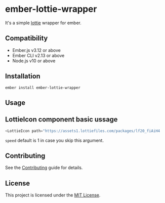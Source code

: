 ember-lottie-wrapper
==============================================================================

It's a simple [lottie](https://airbnb.io/lottie/#/) wrapper for ember.

Compatibility
------------------------------------------------------------------------------

* Ember.js v3.12 or above
* Ember CLI v2.13 or above
* Node.js v10 or above

Installation
------------------------------------------------------------------------------

```
ember install ember-lottie-wrapper
```

Usage
------------------------------------------------------------------------------

## LottieIcon component basic ussage

```javascript
<LottieIcon path="https://assets1.lottiefiles.com/packages/lf20_fiAiH4.json" speed="6"/>
```

`speed` default is 1 in case you skip this argument.


Contributing
------------------------------------------------------------------------------

See the [Contributing](CONTRIBUTING.md) guide for details.


License
------------------------------------------------------------------------------

This project is licensed under the [MIT License](LICENSE.md).
